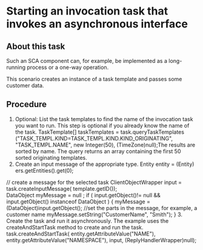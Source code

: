 <!-- image -->

# Starting an invocation task that invokes an asynchronous interface

## About this task

Such an SCA component can, for example, be implemented
as a long-running process or a one-way operation.

This scenario
creates an instance of a task template and passes some customer data.

## Procedure

1. Optional: List the task templates to find the
name of the invocation task you want to run. This step
is optional if you already know the name of the task.
TaskTemplate[] taskTemplates = task.queryTaskTemplates
  ("TASK\_TEMPL.KIND=TASK\_TEMPL.KIND.KIND\_ORIGINATING",
   "TASK\_TEMPL.NAME",
    new Integer(50),
    (TimeZone)null);The
results are sorted by name. The query returns an array containing
the first 50 sorted originating templates.
2. Create an input message of the appropriate type. Entity entity = (Entity) ers.getEntities().get(0);

// create a message for the selected task
ClientObjectWrapper input = task.createInputMessage( template.getID());                       
DataObject myMessage = null ;
if ( input.getObject()!= null && input.getObject() instanceof DataObject )
{
  myMessage = (DataObject)input.getObject();
  //set the parts in the message, for example, a customer name
  myMessage.setString("CustomerName", "Smith");
}
3. Create the task and run it asynchronously. The
example uses the createAndStartTask method to create and run the task. 
task.createAndStartTask( entity.getAttributeValue("NAME"),
                         entity.getAttributeValue("NAMESPACE"),
                         input,
                         (ReplyHandlerWrapper)null);